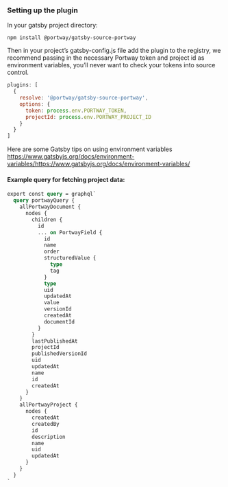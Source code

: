 ### Setting up the plugin

In your gatsby project directory:

`npm install @portway/gatsby-source-portway`

Then in your project’s gatsby-config.js file add the plugin to the registry, we recommend passing in the necessary Portway token and project id as environment variables, you’ll never want to check your tokens into source control.

```js
plugins: [
  {
    resolve: '@portway/gatsby-source-portway',
    options: {
      token: process.env.PORTWAY_TOKEN,
      projectId: process.env.PORTWAY_PROJECT_ID
    }
  }
]
```

Here are some Gatsby tips on using environment variables https://www.gatsbyjs.org/docs/environment-variables/https://www.gatsbyjs.org/docs/environment-variables/

#### Example query for fetching project data:

```graphql
export const query = graphql`
  query portwayQuery {
    allPortwayDocument {
      nodes {
        children {
          id
          ... on PortwayField {
            id
            name
            order
            structuredValue {
              type
              tag
            }
            type
            uid
            updatedAt
            value
            versionId
            createdAt
            documentId
          }
        }
        lastPublishedAt
        projectId
        publishedVersionId
        uid
        updatedAt
        name
        id
        createdAt
      }
    }
    allPortwayProject {
      nodes {
        createdAt
        createdBy
        id
        description
        name
        uid
        updatedAt
      }
    }
  }
`
```
